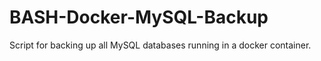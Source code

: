 # BASH-Docker-MySQL-Backup
Script for backing up all MySQL databases running in a docker container.
